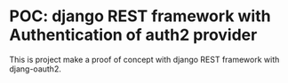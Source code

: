 # POC: django REST framework with Authentication of auth2 provider


This is project make a proof of concept with django REST framework with djang-oauth2. 
